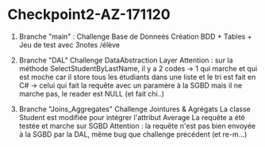 # Checkpoint2-AZ-171120

1) Branche "main" :
Challenge Base de Donneés
Création BDD + Tables + Jeu de test avec 3notes /élève

2) Branche "DAL"
Challenge DataAbstraction Layer
Attention : sur la méthode SelectStudentByLastName, il y a 2 codes
-> 1 qui marche et qui est moche car il store tous les étudiants dans une liste et le tri est fait en C#
-> celui qui fait la requête avec un paramère à la SGBD mais il ne marche pas, le reader est NULL (et fait chi..)

3) Branche "Joins_Aggregates"
Challenge Jointures & Agrégats
La classe Student est modifiée pour intégrer l'attribut Average
La requête a été testée et marche sur SGBD
Attention : la requête n'est pas bien envoyée à la SGBD par la DAL, même bug que challenge précédent (et re-m...)
